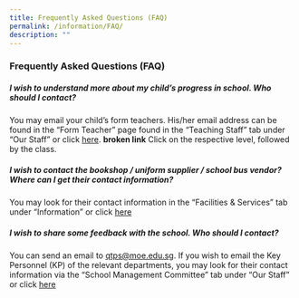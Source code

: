 ```yaml
---
title: Frequently Asked Questions (FAQ)
permalink: /information/FAQ/
description: ""
---
```

### **Frequently Asked Questions (FAQ)**

##### **I wish to understand more about my child’s progress in school. Who should I contact?**
You may email your child’s form teachers. His/her email address can be found in the “Form Teacher” page found in the “Teaching Staff” tab under “Our Staff” or click [here](https://queenstownpri-moe-edu-sg-admin.cwp.sg/our-staff/teaching-staff/2020-form-teachers). **broken link** Click on the respective level, followed by the class.

##### **I wish to contact the bookshop / uniform supplier / school bus vendor? Where can I get their contact information?**
You may look for their contact information in the “Facilities & Services” tab under “Information” or click [here](https://staging.d3haevm43m8pfu.amplifyapp.com/information/facilities-and-services/bus-services/)

##### **I wish to share some feedback with the school. Who should I contact?**
You can send an email to [qtps@moe.edu.sg](mailto:qtps@moe.edu.sg). If you wish to email the Key Personnel (KP) of the relevant departments, you may look for their contact information via the “School Management Committee” tab under “Our Staff” or click [here](https://staging.d3haevm43m8pfu.amplifyapp.com/our-staff/school-management-committee/)